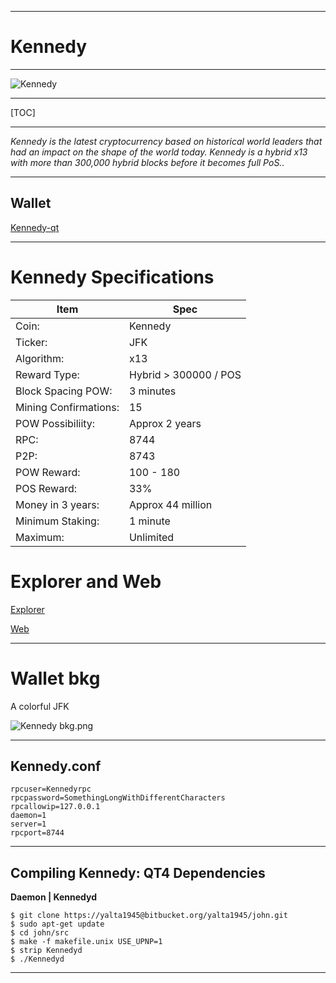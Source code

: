 -----


**Kennedy**
=========

----


![Kennedy](https://cdn.pbrd.co/images/GM9oezX.png)




-----


[TOC]


-----





*Kennedy is the latest cryptocurrency based on historical world leaders that had an impact on the shape of the world today. Kennedy is a hybrid x13 with more than 300,000 hybrid blocks before it becomes full PoS..*


-----



Wallet 
-------------


[Kennedy-qt](https://bitbucket.org/yalta1945/kennedy-qt/downloads/Kennedy-qt.zip)

-----

Kennedy Specifications
=======================



Item        |  Spec     |
 --------  |  --------  
Coin:         |  Kennedy    |  
Ticker:       |  JFK    | 
Algorithm:       |  x13    |
Reward Type:       |  Hybrid > 300000 / POS    | 
Block Spacing POW:       |  3 minutes    | 
Mining Confirmations:       |  15    |
POW Possibiliity:       |  Approx 2 years    |
RPC:       |  8744    | 
P2P:       |  8743    |
POW Reward:       |  100 - 180    | 
POS Reward:       |  33%    | 
Money in 3 years:       |  Approx 44 million    |      |
Minimum Staking:       |  1 minute    | 
Maximum:       |  Unlimited    |      |







Explorer and Web 
=======================

[Explorer](http://explorer.j-f-k.info:3001)

[Web](http://j-f-k.info)


------


Wallet bkg
==============



A colorful JFK



![Kennedy bkg.png](https://cdn.pbrd.co/images/GM9mcX8.png)


-----



Kennedy.conf
--------------------

    rpcuser=Kennedyrpc
    rpcpassword=SomethingLongWithDifferentCharacters
    rpcallowip=127.0.0.1
    daemon=1
    server=1
    rpcport=8744

-----


Compiling Kennedy: QT4 Dependencies
--------------------

**Daemon | Kennedyd**





    $ git clone https://yalta1945@bitbucket.org/yalta1945/john.git 
    $ sudo apt-get update
    $ cd john/src
    $ make -f makefile.unix USE_UPNP=1
    $ strip Kennedyd
    $ ./Kennedyd



----

